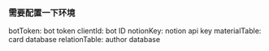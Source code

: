 ### 需要配置一下环境
botToken: bot token
clientId: bot ID
notionKey: notion api key
materialTable: card database
relationTable: author database
